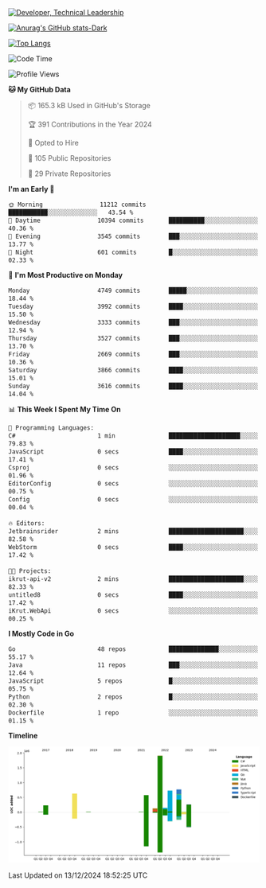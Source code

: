 <div>
  <a href="https://www.linkedin.com/in/arielpineiro/" target="_blank" rel="nofollow noopener noreferrer">
    <img src="https://img.shields.io/badge/-LinkedIn-%230077B5?style=for-the-badge&logo=linkedin&logoColor=white" alt="Developer, Technical Leadership" title="Ariel Piñeiro">
  </a>
</div>

[![Anurag's GitHub stats-Dark](https://github-readme-stats.vercel.app/api?username=arielsrv&show_icons=true&theme=dark#gh-dark-mode-only)](https://github.com/anuraghazra/github-readme-stats#gh-dark-mode-only)

[![Top Langs](https://github-readme-stats.vercel.app/api/top-langs/?username=arielsrv&layout=compact&langs_count=10&theme=dark#gh-dark-mode-only)](https://github.com/anuraghazra/github-readme-stats&theme=dark#gh-dark-mode-only)

<!--START_SECTION:waka-->
![Code Time](http://img.shields.io/badge/Code%20Time-1%2C107%20hrs%2037%20mins-blue)

![Profile Views](http://img.shields.io/badge/Profile%20Views-0-blue)

**🐱 My GitHub Data** 

> 📦 165.3 kB Used in GitHub's Storage 
 > 
> 🏆 391 Contributions in the Year 2024
 > 
> 💼 Opted to Hire
 > 
> 📜 105 Public Repositories 
 > 
> 🔑 29 Private Repositories 
 > 
**I'm an Early 🐤** 

```text
🌞 Morning                11212 commits       ███████████░░░░░░░░░░░░░░   43.54 % 
🌆 Daytime                10394 commits       ██████████░░░░░░░░░░░░░░░   40.36 % 
🌃 Evening                3545 commits        ███░░░░░░░░░░░░░░░░░░░░░░   13.77 % 
🌙 Night                  601 commits         █░░░░░░░░░░░░░░░░░░░░░░░░   02.33 % 
```
📅 **I'm Most Productive on Monday** 

```text
Monday                   4749 commits        █████░░░░░░░░░░░░░░░░░░░░   18.44 % 
Tuesday                  3992 commits        ████░░░░░░░░░░░░░░░░░░░░░   15.50 % 
Wednesday                3333 commits        ███░░░░░░░░░░░░░░░░░░░░░░   12.94 % 
Thursday                 3527 commits        ███░░░░░░░░░░░░░░░░░░░░░░   13.70 % 
Friday                   2669 commits        ███░░░░░░░░░░░░░░░░░░░░░░   10.36 % 
Saturday                 3866 commits        ████░░░░░░░░░░░░░░░░░░░░░   15.01 % 
Sunday                   3616 commits        ████░░░░░░░░░░░░░░░░░░░░░   14.04 % 
```


📊 **This Week I Spent My Time On** 

```text
💬 Programming Languages: 
C#                       1 min               ████████████████████░░░░░   79.83 % 
JavaScript               0 secs              ████░░░░░░░░░░░░░░░░░░░░░   17.41 % 
Csproj                   0 secs              ░░░░░░░░░░░░░░░░░░░░░░░░░   01.96 % 
EditorConfig             0 secs              ░░░░░░░░░░░░░░░░░░░░░░░░░   00.75 % 
Config                   0 secs              ░░░░░░░░░░░░░░░░░░░░░░░░░   00.04 % 

🔥 Editors: 
Jetbrainsrider           2 mins              █████████████████████░░░░   82.58 % 
WebStorm                 0 secs              ████░░░░░░░░░░░░░░░░░░░░░   17.42 % 

🐱‍💻 Projects: 
ikrut-api-v2             2 mins              █████████████████████░░░░   82.33 % 
untitled8                0 secs              ████░░░░░░░░░░░░░░░░░░░░░   17.42 % 
iKrut.WebApi             0 secs              ░░░░░░░░░░░░░░░░░░░░░░░░░   00.25 % 
```

**I Mostly Code in Go** 

```text
Go                       48 repos            ██████████████░░░░░░░░░░░   55.17 % 
Java                     11 repos            ███░░░░░░░░░░░░░░░░░░░░░░   12.64 % 
JavaScript               5 repos             █░░░░░░░░░░░░░░░░░░░░░░░░   05.75 % 
Python                   2 repos             █░░░░░░░░░░░░░░░░░░░░░░░░   02.30 % 
Dockerfile               1 repo              ░░░░░░░░░░░░░░░░░░░░░░░░░   01.15 % 
```



**Timeline**

![Lines of Code chart](https://raw.githubusercontent.com/arielsrv/arielsrv/main/assets/bar_graph.png)


 Last Updated on 13/12/2024 18:52:25 UTC
<!--END_SECTION:waka-->
